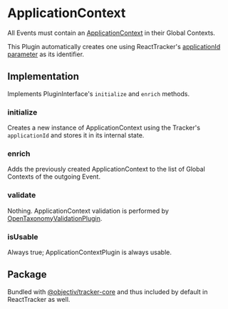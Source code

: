 # ApplicationContext

All Events must contain an [ApplicationContext](/taxonomy/reference/global-contexts/ApplicationContext.md) in their Global Contexts.

This Plugin automatically creates one using ReactTracker's [applicationId parameter](/tracking/react/api-reference/ReactTracker.md#configuration) as its identifier.

## Implementation
Implements PluginInterface's `initialize` and `enrich` methods.

### initialize
Creates a new instance of ApplicationContext using the Tracker's `applicationId` and stores it in its internal state.

### enrich
Adds the previously created ApplicationContext to the list of Global Contexts of the outgoing Event.

### validate
Nothing. ApplicationContext validation is performed by [OpenTaxonomyValidationPlugin](/tracking/react/plugins/open-taxonomy-validation-plugin).

### isUsable
Always true; ApplicationContextPlugin is always usable.

## Package
Bundled with [@objectiv/tracker-core](https://www.npmjs.com/package/@objectiv/tracker-core) and thus included by default in ReactTracker as well.
